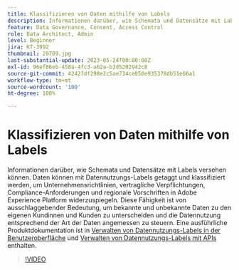 ```yaml
---
title: Klassifizieren von Daten mithilfe von Labels
description: Informationen darüber, wie Schemata und Datensätze mit Labels versehen können.
feature: Data Governance, Consent, Access Control
role: Data Architect, Admin
level: Beginner
jira: KT-3992
thumbnail: 29709.jpg
last-substantial-update: 2023-05-24T00:00:00Z
exl-id: 96ef86eb-458a-4fc3-a62a-b3d5202942c8
source-git-commit: 42427df298e2c5ae734ce050e935378db51e66a1
workflow-type: tm+mt
source-wordcount: '100'
ht-degree: 100%

---
```


# Klassifizieren von Daten mithilfe von Labels

Informationen darüber, wie Schemata und Datensätze mit Labels versehen können. Daten können mit Datennutzungs-Labels getaggt und klassifiziert werden, um Unternehmensrichtlinien, vertragliche Verpflichtungen, Compliance-Anforderungen und regionale Vorschriften in Adobe Experience Platform widerzuspiegeln. Diese Fähigkeit ist von ausschlaggebender Bedeutung, um bekannte und unbekannte Daten zu den eigenen Kundinnen und Kunden zu unterscheiden und die Datennutzung entsprechend der Art der Daten angemessen zu steuern. Eine ausführliche Produktdokumentation ist in [Verwalten von Datennutzungs-Labels in der Benutzeroberfläche](https://experienceleague.adobe.com/docs/experience-platform/data-governance/labels/user-guide.html?lang=de) und [Verwalten von Datennutzungs-Labels mit APIs](https://experienceleague.adobe.com/docs/experience-platform/data-governance/labels/dataset-api.html?lang=de) enthalten.

>[!VIDEO](https://video.tv.adobe.com/v/29709?learn=on)
